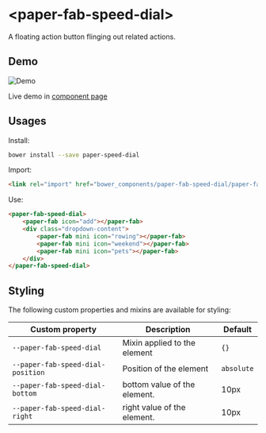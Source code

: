 # \<paper-fab-speed-dial\>

A floating action button flinging out related actions.

## Demo
![Demo](https://raw.githubusercontent.com/pomber/paper-fab-speed-dial/master/docs/images/paper-fab-speed-dial.gif)

Live demo in [component page](https://pomber.github.io/paper-fab-speed-dial/)

## Usages

Install:

```sh
bower install --save paper-speed-dial
```

Import:

```html
<link rel="import" href="bower_components/paper-fab-speed-dial/paper-fab-speed-dial.html">
```

Use:

```html
<paper-fab-speed-dial>      
    <paper-fab icon="add"></paper-fab>
    <div class="dropdown-content">
        <paper-fab mini icon="rowing"></paper-fab>
        <paper-fab mini icon="weekend"></paper-fab>
        <paper-fab mini icon="pets"></paper-fab>
    </div>
</paper-fab-speed-dial>
```

## Styling

The following custom properties and mixins are available for styling:

| Custom property | Description | Default |
| --- | --- | --- |
| `--paper-fab-speed-dial` | Mixin applied to the element | `{}` |
| `--paper-fab-speed-dial-position` | Position of the element | `absolute` |
| `--paper-fab-speed-dial-bottom` | bottom value of the element. | 10px |
| `--paper-fab-speed-dial-right` | right value of the element. | 10px | 
